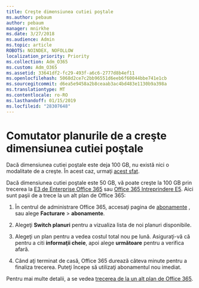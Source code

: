 ```yaml
---
title: Creşte dimensiunea cutiei poştale
ms.author: pebaum
author: pebaum
manager: mnirkhe
ms.date: 3/27/2018
ms.audience: Admin
ms.topic: article
ROBOTS: NOINDEX, NOFOLLOW
localization_priority: Priority
ms.collection: Adm_O365
ms.custom: Adm_O365
ms.assetid: 33641df2-fc29-493f-a6c6-2777d8b4ef11
ms.openlocfilehash: 5068d2ce7c2bb96551d6eeb6f60044bbe741e1cb
ms.sourcegitcommit: d6ea5e9458a2b8ceaab3ac4bd483e1130b9a398a
ms.translationtype: MT
ms.contentlocale: ro-RO
ms.lasthandoff: 01/15/2019
ms.locfileid: "28307648"
---
```

# <a name="switch-plans-to-increase-mailbox-size"></a>Comutator planurile de a creşte dimensiunea cutiei poştale

Dacă dimensiunea cutiei poştale este deja 100 GB, nu există nici o modalitate de a creşte. În acest caz, urmaţi [acest sfat](https://support.office.com/client/e57572ff-0ba7-4782-ba5d-cdac3142ea71). 
  
Dacă dimensiunea cutiei poştale este 50 GB, vă poate creşte la 100 GB prin trecerea la [E3 de Enterprise Office 365](https://products.office.com/en-us/business/office-365-enterprise-e3-business-software) sau [Office 365 Intreprindere E5](https://products.office.com/en-us/business/office-365-enterprise-e5-business-software). Aici sunt paşii de a trece la un alt plan de Office 365:
  
1. În centrul de administrare Office 365, accesaţi pagina de [abonamente](https://go.microsoft.com/fwlink/p/?linkid=842054) , sau alege **Facturare** \> **abonamente**.
    
2. Alegeţi **Switch planuri** pentru a vizualiza lista de noi planuri disponibile. 
    
3. Alegeţi un plan pentru a vedea costul total nou pe lună. Asiguraţi-vă că pentru a citi **informaţii cheie**, apoi alege **următoare** pentru a verifica afară. 
    
4. Când aţi terminat de casă, Office 365 durează câteva minute pentru a finaliza trecerea. Puteţi începe să utilizaţi abonamentul nou imediat.
    
Pentru mai multe detalii, a se vedea [trecerea de la un alt plan de Office 365](https://support.office.com/article/73318661-8f33-478b-bcc7-fb8d69dbb22a).
  

